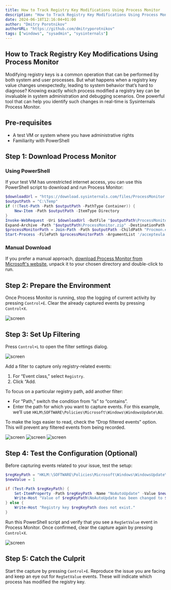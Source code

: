 ```yaml
---
title: How to Track Registry Key Modifications Using Process Monitor
description: "How to Track Registry Key Modifications Using Process Monitor - a quick guide"
date: 2024-06-18T12:16:04+01:00
author: "Dmitry Porotnikov"
authorURL: "https://github.com/dmitryporotnikov"
tags: ["windows", "sysadmin", "sysinternals"]
---
```


## How to Track Registry Key Modifications Using Process Monitor

Modifying registry keys is a common operation that can be performed by both system and user processes. But what happens when a registry key value changes unexpectedly, leading to system behavior that’s hard to diagnose? Knowing exactly which process modified a registry key can be invaluable in system administration and debugging scenarios. One powerful tool that can help you identify such changes in real-time is Sysinternals Process Monitor.

## Pre-requisites

- A test VM or system where you have administrative rights
- Familiarity with PowerShell

## Step 1: Download Process Monitor

### Using PowerShell

If your test VM has unrestricted internet access, you can use this PowerShell script to download and run Process Monitor:

```powershell
$downloadUrl = "https://download.sysinternals.com/files/ProcessMonitor.zip"
$outputPath = "C:\Temp"
if (!(Test-Path -Path $outputPath -PathType Container)) {
    New-Item -Path $outputPath -ItemType Directory
}
Invoke-WebRequest -Uri $downloadUrl -OutFile "$outputPath\ProcessMonitor.zip"
Expand-Archive -Path "$outputPath\ProcessMonitor.zip" -DestinationPath $outputPath -Force
$processMonitorPath = Join-Path -Path $outputPath -ChildPath "Procmon.exe"
Start-Process -FilePath $processMonitorPath -ArgumentList '/accepteula'
```

### Manual Download

If you prefer a manual approach, [download Process Monitor from Microsoft's website](https://learn.microsoft.com/en-us/sysinternals/downloads/procmon), unpack it to your chosen directory and double-click to run.

## Step 2: Prepare the Environment

Once Process Monitor is running, stop the logging of current activity by pressing `Control+E`. Clear the already captured events by pressing `Control+X`.

![screen](https://cdn.porotnikov.com/media/2023/08/24235746/image-6.png)

## Step 3: Set Up Filtering

Press `Control+L` to open the filter settings dialog.

![screen](https://cdn.porotnikov.com/media/2023/08/24235745/image-7.png)  

Add a filter to capture only registry-related events:

1. For “Event class,” select `Registry`.
2. Click “Add.

To focus on a particular registry path, add another filter:

- For “Path,” switch the condition from “is” to “contains”.
- Enter the path for which you want to capture events. For this example, we’ll use `HKLM\SOFTWARE\Policies\Microsoft\Windows\WindowsUpdate\AU`.

To make the logs easier to read, check the “Drop filtered events” option. This will prevent any filtered events from being recorded.

![screen](https://cdn.porotnikov.com/media/2023/08/24235745/image-8-1024x174.png)
![screen](https://cdn.porotnikov.com/media/2023/08/24235743/image-10-1024x147.png)
![screen](https://cdn.porotnikov.com/media/2023/08/24235742/image-11.png)

## Step 4: Test the Configuration (Optional)

Before capturing events related to your issue, test the setup:

```powershell
$regKeyPath = "HKLM:\SOFTWARE\Policies\Microsoft\Windows\WindowsUpdate\AU"
$newValue = 1

if (Test-Path $regKeyPath) {
    Set-ItemProperty -Path $regKeyPath -Name "NoAutoUpdate" -Value $newValue
    Write-Host "Value of $regKeyPath\NoAutoUpdate has been changed to $newValue"
} else {
    Write-Host "Registry key $regKeyPath does not exist."
}
```

Run this PowerShell script and verify that you see a `RegSetValue` event in Process Monitor. Once confirmed, clear the capture again by pressing `Control+X`.

![screen](https://cdn.porotnikov.com/media/2023/08/24235742/image-12-1024x77.png)

## Step 5: Catch the Culprit

Start the capture by pressing `Control+E`. Reproduce the issue you are facing and keep an eye out for `RegSetValue` events. These will indicate which process has modified the registry key.